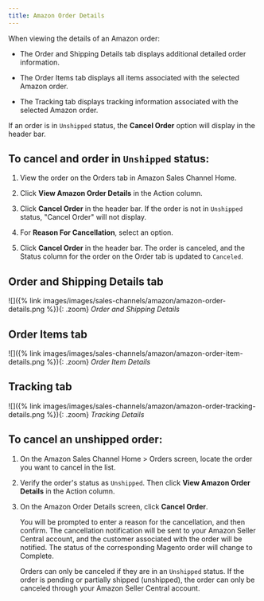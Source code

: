```yaml
---
title: Amazon Order Details
---
```



When viewing the details of an Amazon order:

- The Order and Shipping Details tab displays additional detailed order information.

- The Order Items tab displays all items associated with the selected Amazon order.

- The Tracking tab displays tracking information associated with the selected Amazon order.

If an order is in `Unshipped` status, the **Cancel Order** option will display in the header bar.

## To cancel and order in `Unshipped` status:

1. View the order on the Orders tab in Amazon Sales Channel Home.

1. Click **View Amazon Order Details** in the Action column.

1. Click **Cancel Order** in the header bar. If the order is not in `Unshipped` status, "Cancel Order" will not display.

1. For **Reason For Cancellation**, select an option.

1. Click **Cancel Order** in the header bar. The order is canceled, and the Status column for the order on the Order tab is updated to `Canceled`.


## Order and Shipping Details tab

![]({% link images/images/sales-channels/amazon/amazon-order-details.png %}){: .zoom}
_Order and Shipping Details_

## Order Items tab

![]({% link images/images/sales-channels/amazon/amazon-order-item-details.png %}){: .zoom}
_Order Item Details_

## Tracking tab

![]({% link images/images/sales-channels/amazon/amazon-order-tracking-details.png %}){: .zoom}
_Tracking Details_

## To cancel an unshipped order:

1. On the Amazon Sales Channel Home > Orders screen, locate the order you want to cancel in the list.

1. Verify the order's status as `Unshipped`. Then click **View Amazon Order Details** in the Action column.

1. On the Amazon Order Details screen, click **Cancel Order**.

   You will be prompted to enter a reason for the cancellation, and then confirm. The cancellation notification will be sent to your Amazon Seller Central account, and the customer associated with the order will be notified. The status of the corresponding Magento order will change to Complete.

   Orders can only be canceled if they are in an `Unshipped` status. If the order is pending or partially shipped (unshipped), the order can only be canceled through your Amazon Seller Central account.
